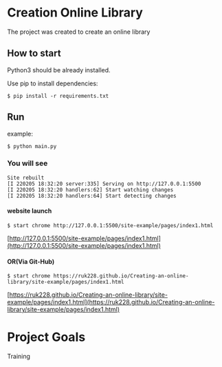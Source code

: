 # Сreation Online Library

The project was created to create an online library

## How to start

Python3 should be already installed.

Use pip to install dependencies:

```
$ pip install -r requirements.txt
```

## Run

example:

```
$ python main.py
```

### You will see

```
Site rebuilt
[I 220205 18:32:20 server:335] Serving on http://127.0.0.1:5500
[I 220205 18:32:20 handlers:62] Start watching changes
[I 220205 18:32:20 handlers:64] Start detecting changes
```

#### website launch

```
$ start chrome http://127.0.0.1:5500/site-example/pages/index1.html
```
[http://127.0.0.1:5500/site-example/pages/index1.html](http://127.0.0.1:5500/site-example/pages/index1.html)
#### OR(Via Git-Hub)

```
$ start chrome https://ruk228.github.io/Creating-an-online-library/site-example/pages/index1.html
```
[https://ruk228.github.io/Creating-an-online-library/site-example/pages/index1.html](https://ruk228.github.io/Creating-an-online-library/site-example/pages/index1.html)

# Project Goals

Training
